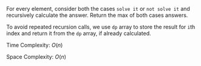 For every element, consider both the cases `solve it` or `not solve it` and recursively calculate the answer. Return the max of both cases answers.

To avoid repeated recursion calls, we use `dp` array to store the result for `i`th index and return it from the `dp` array, if already calculated.

Time Complexity: $O(n)$

Space Complexity: $O(n)$